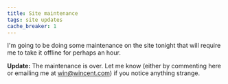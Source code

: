 ```yaml
---
title: Site maintenance
tags: site updates
cache_breaker: 1
---
```


I'm going to be doing some maintenance on the site tonight that will require me to take it offline for perhaps an hour.

**Update:** The maintenance is over. Let me know (either by commenting here or emailing me at <win@wincent.com>) if you notice anything strange.
